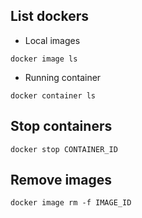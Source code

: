 ## List  dockers
* Local images
```
docker image ls
```
* Running container
```
docker container ls
```

## Stop containers
```
docker stop CONTAINER_ID
```

## Remove images
```
docker image rm -f IMAGE_ID
```



